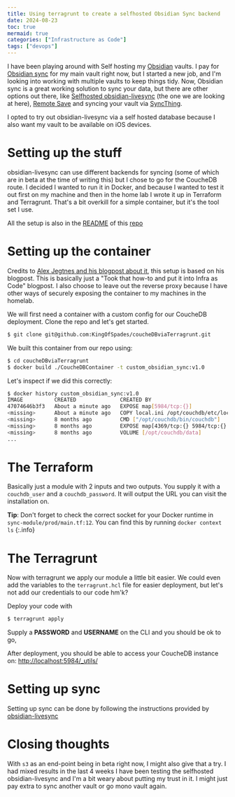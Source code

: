 ```yaml
---
title: Using terragrunt to create a selfhosted Obsidian Sync backend
date: 2024-08-23
toc: true
mermaid: true
categories: ["Infrastructure as Code"]
tags: ["devops"]
---
```


I have been playing around with Self hosting my [Obsidian](https://obsidian.md/) vaults. I pay for [Obsidian sync](https://obsidian.md/sync) for my main vault right now, but I started a new job, and I'm looking into working with multiple vaults to keep things tidy. Now, Obsidian sync is a great working solution to sync your data, but there are other options out there, like [Selfhosted obsidian-livesync](https://github.com/vrtmrz/obsidian-livesync) (the one we are looking at here), [Remote Save](https://github.com/remotely-save/remotely-save) and syncing your vault via [SyncThing](https://syncthing.net/).

I opted to try out obsidian-livesync via a self hosted database because I also want my vault to be available on iOS devices.

# Setting up the stuff

obsidian-livesync can use different backends for syncing (some of which are in beta at the time of writing this) but I chose to go for the CoucheDB route. I decided I wanted to run it in Docker, and because I wanted to test it out first on my machine and then in the home lab I wrote it up in Terraform and Terragrunt. That's a bit overkill for a simple container, but it's the tool set I use.

All the setup is also in the [README](https://github.com/KingOfSpades/coucheDBviaTerragrunt/blob/main/README.md) of this [repo](https://github.com/KingOfSpades/coucheDBviaTerragrunt)

# Setting up the container

Credits to [Alex Jegtnes and his blogpost about it](https://jegtnes.com/blog/self-hosting-obsidian-sync-for-ios-android-mac-and-windows-with-couchdb/), this setup is based on his blogpost. This is basically just a "Took that how-to and put it into Infra as Code" blogpost. I also choose to leave out the reverse proxy because I have other ways of securely exposing the container to my machines in the homelab.

We will first need a container with a custom config for our CoucheDB deployment. Clone the repo and let's get started.

```bash
$ git clone git@github.com:KingOfSpades/coucheDBviaTerragrunt.git
```

We built this container from our repo using:

```bash
$ cd coucheDBviaTerragrunt
$ docker build ./CoucheDBContainer -t custom_obsidian_sync:v1.0
```

Let's inspect if we did this correctly:

```bash
$ docker history custom_obsidian_sync:v1.0
IMAGE          CREATED              CREATED BY                                      SIZE      COMMENT
47074646b3f3   About a minute ago   EXPOSE map[5984/tcp:{}]                         0B        buildkit.dockerfile.v0
<missing>      About a minute ago   COPY local.ini /opt/couchdb/etc/local.ini # …   515B      buildkit.dockerfile.v0
<missing>      8 months ago         CMD ["/opt/couchdb/bin/couchdb"]                0B        buildkit.dockerfile.v0
<missing>      8 months ago         EXPOSE map[4369/tcp:{} 5984/tcp:{} 9100/tcp:…   0B        buildkit.dockerfile.v0
<missing>      8 months ago         VOLUME [/opt/couchdb/data]                      0B        buildkit.dockerfile.v0
...
```

# The Terraform

Basically just a module with 2 inputs and two outputs. You supply it with a `couchdb_user` and a `couchdb_password`. It will output the URL you can visit the installation on.

**Tip**: Don't forget to check the correct socket for your Docker runtime in `sync-module/prod/main.tf:12`. You can find this by running `docker context ls`
{:.info}

# The Terragrunt

Now with terragrunt we apply our module a little bit easier. We could even add the variables to the `terragrunt.hcl` file for easier deployment, but let's not add our credentials to our code hm'k?

Deploy your code with

```bash
$ terragrunt apply
```

Supply a **PASSWORD** and **USERNAME** on the CLI and you should be ok to go,

After deployment, you should be able to access your CoucheDB instance on: [http://localhost:5984/_utils/](http://localhost:5984/_utils/)

# Setting up sync

Setting up sync can be done by following the instructions provided by [obsidian-livesync](https://github.com/vrtmrz/obsidian-livesync)

# Closing thoughts

With `s3` as an end-point being in beta right now, I might also give that a try. I had mixed results in the last 4 weeks I have been testing the selfhosted obsidian-livesync and I'm a bit weary about putting my trust in it. I might just pay extra to sync another vault or go mono vault again.
